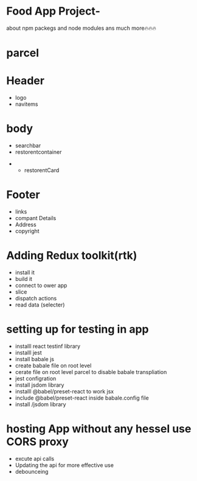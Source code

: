 # Food App Project-
about npm
packegs
and node modules ans much more🔥🔥🔥

# parcel 


# Header
- logo
- navitems

# body
- searchbar
- restorentcontainer
* - restorentCard

# Footer

- links
- compant Details
- Address
- copyright  

# Adding Redux toolkit(rtk)

- install it
- build it
- connect to ower app
- slice
- dispatch actions
- read data (selecter)


# setting up for testing in app

- installl react testinf library
- installl jest
- install babale js
- create babale file on root level
- cerate file on root level parcel to disable babale transpliation
- jest configration
- install jsdom library
- installl  @babel/preset-react  to work jsx
- include  @babel/preset-react inside babale.config file
- install /jsdom library

# hosting App without any hessel use CORS proxy 

- excute api calls
- Updating the api for more effective use
- debounceing
